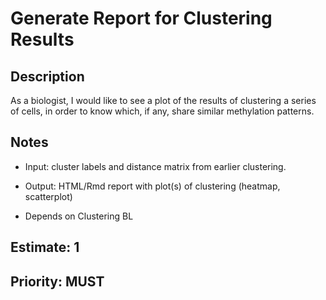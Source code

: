 # Generate Report for Clustering Results

## Description

As a biologist, I would like to see a plot of the results of clustering a series of cells, in order to know which, if any, share similar methylation patterns.

## Notes

- Input: cluster labels and distance matrix from earlier clustering.

- Output: HTML/Rmd report with plot(s) of clustering (heatmap, scatterplot) 

- Depends on Clustering BL

## Estimate: 1

## Priority: MUST
